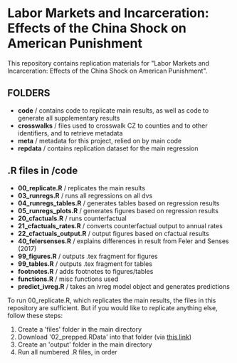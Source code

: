 # Labor Markets and Incarceration: Effects of the China Shock on American Punishment

This repository contains replication materials for "Labor Markets and Incarceration: Effects of the China Shock on American Punishment". 

## FOLDERS

+ **code** / contains code to replicate main results, as well as code to generate all supplementary results
+ **crosswalks** / files used to crosswalk CZ to counties and to other identifiers, and to retrieve metadata
+ **meta** / metadata for this project, relied on by main code
+ **repdata** / contains replication dataset for the main regression 

## .R files in /code

+ **00_replicate.R** / replicates the main results
+ **03_runregs.R** / runs all regressions on all dvs
+ **04_runregs_tables.R** / generates tables based on regression results
+ **05_runregs_plots.R** / generates figures based on regression results
+ **20_cfactuals.R** / runs counterfactual
+ **21_cfactuals_rates.R** / converts counterfactual output to annual rates
+ **22_cfactuals_output.R** / output figures based on cfactual results
+ **40_felersenses.R** / explains differences in result from Feler and Senses (2017)
+ **99_figures.R** / outputs .tex fragment for figures
+ **99_tables.R** / outputs .tex fragment for tables
+ **footnotes.R** / adds footnotes to figures/tables
+ **functions.R** / misc functions used
+ **predict_ivreg.R** / takes an ivreg model object and generates predictions

To run 00_replicate.R, which replicates the main results, the files in this repository are sufficient. But if you would like to replicate anything else, follow these steps: 

1. Create a 'files' folder in the main directory
2. Download '02_prepped.RData' into that folder (via [this link](https://www.dropbox.com/s/gpjx11jb2eyg7wz/02_prepped.RData?dl=0))
3. Create an 'output' folder in the main directory
4. Run all numbered .R files, in order
